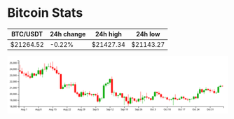 # Bitcoin Stats

BTC/USDT|24h change|24h high|24h low|
|---|---|---|---|
|$21264.52|-0.22%|$21427.34|$21143.27|

<img src="./chart.svg">
